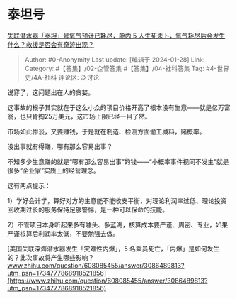 # 泰坦号
[失联潜水器「泰坦」号氧气预计已耗尽，舱内 5 人生死未卜，氧气耗尽后会发生什么？救援是否会有奇迹出现？](https://www.zhihu.com/question/608002171/answer/3085768606)

> Author: #0-Anonymity
> Last update: [编辑于 2024-01-28]
> Link:
> Category: #【答集】/02-企管答集 #【答集】/04-社科答集
> Tag: #4-世界史/4A-社科
> 评论区:
> 泛讨论:

说穿了，这问题出在人的贪婪。

这事故的根子其实就在于这么小众的项目价格开高了根本没有生意——就是亿万富翁，也只肯掏25万美元，这市场上限已经一目了然。

市场如此惨淡，又要赚钱，于是就在制造、检测方面偷工减料，赌概率。

没出事就有得赚，哪有那么容易出事？

不知多少生意赚的就是“哪有那么容易出事”的钱——“小概率事件视同不发生”就是很多“企业家”实质上的经营理念。

这有两点提示：

1）学好会计学，算好对方的生意能不能收支平衡，对理论利润率过低、理论投资回收期过长的服务保持足够警惕，是一种可以保命的技能。

2）不管项目本身听起来多有噱头、多蓝海，核算成本要严谨、周密、专业，如果严谨核算后利润率太低，不要勉强去做。

[美国失联深海潜水器发生「灾难性内爆」，5 名乘员死亡，「内爆」是如何发生的？此次事故将产生哪些影响？​www.zhihu.com/question/608085455/answer/3086489813?utm_psn=1734777868918521856](https://www.zhihu.com/question/608085455/answer/3086489813?utm_psn=1734777868918521856)
